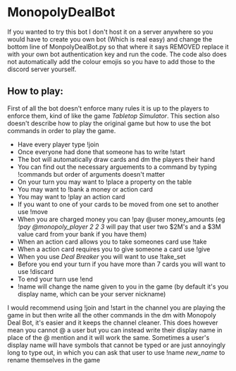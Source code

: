 # MonopolyDealBot

If you wanted to try this bot I don't host it on a server anywhere so you would have to create you own bot (Which is real easy) and change the bottom line of MonpolyDealBot.py so that where it says REMOVED replace it with your own bot authentication key and run the code. The code also does not automatically add the colour emojis so you have to add those to the discord server yourself.

## How to play:
First of all the bot doesn't enforce many rules it is up to the players to enforce them, kind of like the game *Tabletop Simulator*. This section also doesn't describe how to play the original game but how to use the bot commands in order to play the game.

* Have every player type !join
* Once everyone had done that someone has to write !start
* The bot will automatically draw cards and dm the players their hand
* You can find out the necessary arguements to a command by typing !commands but order of arguments doesn't matter
* On your turn you may want to !place a property on the table
* You may want to !bank a money or action card
* You may want to !play an action card
* If you want to one of your cards to be moved from one set to another use !move
* When you are charged money you can !pay @user money_amounts (eg *!pay @monopoly_player 2 2 3* will pay that user two $2M's and a $3M value card from your bank if you have them)
* When an action card allows you to take someones card use !take
* When a action card requires you to give someone a card use !give
* When you use *Deal Breaker* you will want to use !take_set
* Before you end your turn if you have more than 7 cards you will want to use !discard
* To end your turn use !end
* !name will change the name given to you in the game (by default it's you display name, which can be your server nickname)

I would recommend using !join and !start in the channel you are playing the game in but then write all the other commands in the dm with Monopoly Deal Bot, it's easier and it keeps the channel cleaner. This does however mean you cannot @ a user but you can instead write their display name in place of the @ mention and it will work the same. Sometimes a user's display name will have symbols that cannot be typed or are just annoyingly long to type out, in which you can ask that user to use !name *new_name* to rename themselves in the game
